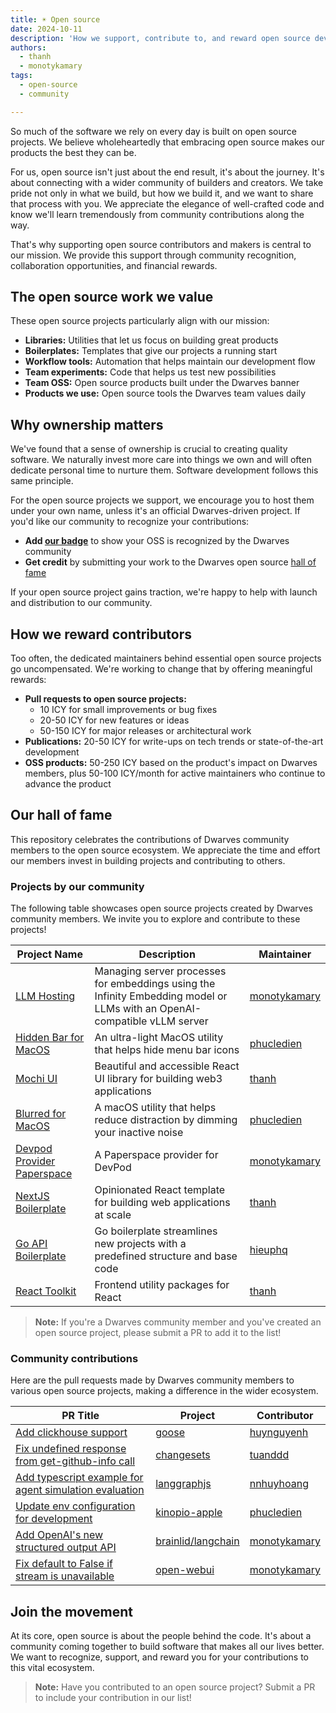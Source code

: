 ```yaml
---
title: ☀️ Open source
date: 2024-10-11
description: 'How we support, contribute to, and reward open source development in our community'
authors:
  - thanh
  - monotykamary
tags:
  - open-source
  - community

---
```


So much of the software we rely on every day is built on open source projects. We believe wholeheartedly that embracing open source makes our products the best they can be.

For us, open source isn't just about the end result, it's about the journey. It's about connecting with a wider community of builders and creators. We take pride not only in what we build, but how we build it, and we want to share that process with you. We appreciate the elegance of well-crafted code and know we'll learn tremendously from community contributions along the way.

That's why supporting open source contributors and makers is central to our mission. We provide this support through community recognition, collaboration opportunities, and financial rewards.

## The open source work we value

These open source projects particularly align with our mission:

- **Libraries:** Utilities that let us focus on building great products
- **Boilerplates:** Templates that give our projects a running start
- **Workflow tools:** Automation that helps maintain our development flow
- **Team experiments:** Code that helps us test new possibilities
- **Team OSS:** Open source products built under the Dwarves banner
- **Products we use:** Open source tools the Dwarves team values daily

## Why ownership matters

We've found that a sense of ownership is crucial to creating quality software. We naturally invest more care into things we own and will often dedicate personal time to nurture them. Software development follows this same principle.

For the open source projects we support, we encourage you to host them under your own name, unless it's an official Dwarves-driven project. If you'd like our community to recognize your contributions:

- **Add [our badge](https://github.com/dwarvesf/badge)** to show your OSS is recognized by the Dwarves community
- **Get credit** by submitting your work to the Dwarves open source [hall of fame](https://github.com/dwarvesf/opensource)

If your open source project gains traction, we're happy to help with launch and distribution to our community.

## How we reward contributors

Too often, the dedicated maintainers behind essential open source projects go uncompensated. We're working to change that by offering meaningful rewards:

- **Pull requests to open source projects:**
  - 10 ICY for small improvements or bug fixes
  - 20-50 ICY for new features or ideas
  - 50-150 ICY for major releases or architectural work
- **Publications:** 20-50 ICY for write-ups on tech trends or state-of-the-art development
- **OSS products:** 50-250 ICY based on the product's impact on Dwarves members, plus 50-100 ICY/month for active maintainers who continue to advance the product

## Our hall of fame

This repository celebrates the contributions of Dwarves community members to the open source ecosystem. We appreciate the time and effort our members invest in building projects and contributing to others.

### Projects by our community

The following table showcases open source projects created by Dwarves community members. We invite you to explore and contribute to these projects!

| Project Name | Description | Maintainer |
| ------------ | ----------- | ----------- |
| [LLM Hosting](https://github.com/dwarvesf/llm-hosting/) | Managing server processes for embeddings using the Infinity Embedding model or LLMs with an OpenAI-compatible vLLM server | [monotykamary](https://github.com/monotykamary) |
| [Hidden Bar for MacOS](https://github.com/dwarvesf/hidden) | An ultra-light MacOS utility that helps hide menu bar icons | [phucledien](https://github.com/phucledien) |
| [Mochi UI](https://github.com/consolelabs/mochi-ui) | Beautiful and accessible React UI library for building web3 applications | [thanh](https://github.com/zlatanpham) |
| [Blurred for MacOS](https://github.com/dwarvesf/blurred) | A macOS utility that helps reduce distraction by dimming your inactive noise | [phucledien](https://github.com/phucledien) |
| [Devpod Provider Paperspace](https://github.com/dwarvesf/devpod-provider-paperspace) | A Paperspace provider for DevPod | [monotykamary](https://github.com/monotykamary) |
| [NextJS Boilerplate](https://github.com/dwarvesf/nextjs-boilerplate) | Opinionated React template for building web applications at scale | [thanh](https://github.com/zlatanpham) |
| [Go API Boilerplate](https://github.com/dwarvesf/go-api) | Go boilerplate streamlines new projects with a predefined structure and base code | [hieuphq](https://github.com/hieuphq) |
| [React Toolkit](https://github.com/dwarvesf/react-toolkit) | Frontend utility packages for React | [thanh](https://github.com/zlatanpham) |

> **Note:** If you're a Dwarves community member and you've created an open source project, please submit a PR to add it to the list!

### Community contributions

Here are the pull requests made by Dwarves community members to various open source projects, making a difference in the wider ecosystem.

| PR Title | Project | Contributor |
| -------- | ------- | ----------- |
| [Add clickhouse support](https://github.com/pressly/goose/pull/208) | [goose](https://github.com/pressly/goose) | [huynguyenh](https://github.com/huynguyenh) |
| [Fix undefined response from get-github-info call](https://github.com/changesets/changesets/pull/510)          | [changesets](https://github.com/changesets/changesets)         | [tuanddd](https://github.com/tuanddd)           |
| [Add typescript example for agent simulation evaluation](https://github.com/langchain-ai/langgraphjs/pull/467) | [langgraphjs](https://github.com/langchain-ai/langgraphjs)     | [nnhuyhoang](https://github.com/nnhuyhoang)     |
| [Update env configuration for development](https://github.com/kinopio-club/kinopio-apple/pull/1)               | [kinopio-apple](https://github.com/kinopio-club/kinopio-apple) | [phucledien](https://github.com/phucledien)     |
| [Add OpenAI's new structured output API](https://github.com/brainlid/langchain/pull/180)                       | [brainlid/langchain](https://github.com/brainlid/langchain)    | [monotykamary](https://github.com/monotykamary) |
| [Fix default to False if stream is unavailable](https://github.com/open-webui/open-webui/pull/6261)            | [open-webui](https://github.com/open-webui)                    | [monotykamary](https://github.com/monotykamary) |

## Join the movement

At its core, open source is about the people behind the code. It's about a community coming together to build software that makes all our lives better. We want to recognize, support, and reward you for your contributions to this vital ecosystem.

> **Note:** Have you contributed to an open source project? Submit a PR to include your contribution in our list!
